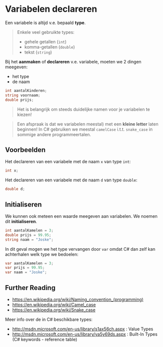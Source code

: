 # Variabelen declareren

Een variabele is altijd v.e. bepaald **type**.

> Enkele veel gebruikte types:
> - gehele getallen (`int`)
> - komma-getallen (`double`)
> - tekst (`string`) 

Bij het **aanmaken** of **declareren** v.e. variabele, moeten we 2 dingen meegeven:

- het type
- de naam

```cs
int aantalKinderen;
string voornaam;
double prijs;
```

> Het is belangrijk om steeds duidelijke namen voor je variabelen te kiezen!

> Een afspraak is dat we variabelen meestal) met een **kleine letter** laten
> beginnen! In C# gebruiken we meestal `camelCase` i.t.t. `snake_case` in
> sommige andere programmeertalen.

## Voorbeelden

Het declareren van een variabele met de naam `x` van type `int`:

```cs
int x;
```

Het declareren van een variabele met de naam `d` van type `double`:

```cs
double d;
```

## Initialiseren

We kunnen ook meteen een waarde meegeven aan variabelen. We noemen dit **initialiseren**.

```cs
int aantalKamelen = 3;
double prijs = 99.95;
string naam = "Joske";
```

In dit geval mogen we het type vervangen door `var` omdat C# dan zelf kan
achterhalen welk type we bedoelen:

```cs
var aantalKamelen = 3;
var prijs = 99.95;
var naam = "Joske";
```

## Further Reading

- https://en.wikipedia.org/wiki/Naming_convention_(programming)
- https://en.wikipedia.org/wiki/Camel_case
- https://en.wikipedia.org/wiki/Snake_case

Meer info over de in C# beschikbare types:

- http://msdn.microsoft.com/en-us/library/s1ax56ch.aspx : Value Types 
- http://msdn.microsoft.com/en-us/library/ya5y69ds.aspx : Built-In Types (C#
  keywords - reference table)

